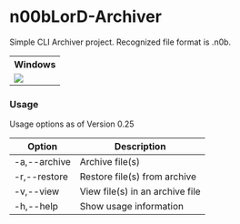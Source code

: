 # n00bLorD-Archiver
Simple CLI Archiver project. Recognized file format is .n0b.

<table border=0><tr><th>Windows</th></tr><tr><td><a href="https://travis-ci.org/ddulshan/n00bLorD-Archiver"><img src="https://travis-ci.org/ddulshan/n00bLorD-Archiver.svg?branch=master"</img></a></td></tr></table>


### Usage

Usage options as of Version 0.25

| Option        | Description                       |
|---------------|-----------------------------------|
|-a,--archive   |Archive file(s)<br>
  -r,--restore  |Restore file(s) from archive<br>
  -v,--view     |View file(s) in an archive file<br>
  -h,--help     |Show usage information<br>
